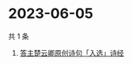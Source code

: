 # 2023-06-05

共 1 条

<!-- BEGIN -->
<!-- 最后更新时间 Mon Jun 05 2023 06:10:21 GMT+0800 (China Standard Time) -->

1. [答主楚云卿原创诗句「入选」诗经](https://www.zhihu.com/search?q=答主楚云卿原创诗句「入选」诗经)

<!-- END -->

